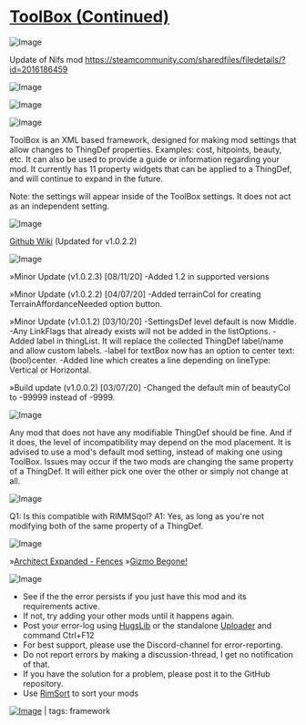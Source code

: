 # [ToolBox (Continued)](https://steamcommunity.com/sharedfiles/filedetails/?id=2576079360)

![Image](https://i.imgur.com/buuPQel.png)

Update of Nifs mod
https://steamcommunity.com/sharedfiles/filedetails/?id=2016186459

![Image](https://i.imgur.com/pufA0kM.png)
	
![Image](https://i.imgur.com/Z4GOv8H.png)

![Image](https://i.imgur.com/pLIIppn.png)

ToolBox is an XML based framework, designed for making mod settings that allow changes to ThingDef properties. Examples: cost, hitpoints, beauty, etc. It can also be used to provide a guide or information regarding your mod. It currently has 11 property widgets that can be applied to a ThingDef, and will continue to expand in the future.

Note: the settings will appear inside of the ToolBox settings. It does not act as an independent setting.

![Image](https://i.imgur.com/ZQrScUl.png)

[ Github Wiki](https://github.com/Nif-kun/ToolBox/wiki) (Updated for v1.0.2.2)


![Image](https://i.imgur.com/bCAtkVT.png)

»Minor Update (v1.0.2.3) [08/11/20]
-Added 1.2 in supported versions

»Minor Update (v1.0.2.2) [04/07/20]
-Added terrainCol for creating TerrainAffordanceNeeded option button.

»Minor Update (v1.0.1.2) [03/10/20]
-SettingsDef level default is now Middle.
-Any LinkFlags that already exists will not be added in the listOptions.
-Added label in thingList. It will replace the collected ThingDef label/name and allow custom labels.
-label for textBox now has an option to center text: (bool)center.
-Added line which creates a line depending on lineType: Vertical or Horizontal.

»Build update (v1.0.0.2) [03/07/20]
-Changed the default min of beautyCol to -99999 instead of -9999.


![Image](https://i.imgur.com/UUqdkMB.png)

Any mod that does not have any modifiable ThingDef should be fine. And if it does, the level of incompatibility may depend on the mod placement. It is advised to use a mod's default mod setting, instead of making one using ToolBox. Issues may occur if the two mods are changing the same property of a ThingDef. It will either pick one over the other or simply not change at all.


![Image](https://i.imgur.com/9mpk8FJ.png)

Q1: Is this compatible with RIMMSqol?
A1: Yes, as long as you're not modifying both of the same property of a ThingDef.


![Image](https://i.imgur.com/RfFm9v4.png)

»[Architect Expanded - Fences](https://steamcommunity.com/sharedfiles/filedetails/?id=2050680665)
»[Gizmo Begone!](https://steamcommunity.com/sharedfiles/filedetails/?id=2021234555)

![Image](https://i.imgur.com/PwoNOj4.png)



-  See if the the error persists if you just have this mod and its requirements active.
-  If not, try adding your other mods until it happens again.
-  Post your error-log using [HugsLib](https://steamcommunity.com/workshop/filedetails/?id=818773962) or the standalone [Uploader](https://steamcommunity.com/sharedfiles/filedetails/?id=2873415404) and command Ctrl+F12
-  For best support, please use the Discord-channel for error-reporting.
-  Do not report errors by making a discussion-thread, I get no notification of that.
-  If you have the solution for a problem, please post it to the GitHub repository.
-  Use [RimSort](https://github.com/RimSort/RimSort/releases/latest) to sort your mods

 

[![Image](https://img.shields.io/github/v/release/emipa606/Toolbox?label=latest%20version&style=plastic&color=9f1111&labelColor=black)](https://steamcommunity.com/sharedfiles/filedetails/changelog/2576079360) | tags:  framework
